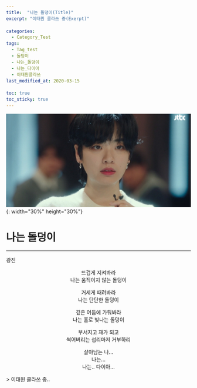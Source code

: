```yaml
---
title:  "나는 돌덩이(Title)"
excerpt: "이태원 클라쓰 중(Exerpt)"

categories:
  - Category_Test
tags:
  - Tag_test
  - 돌덩이
  - 나는_돌덩이
  - 나는_다이아
  - 이태원클라쓰
last_modified_at: 2020-03-15

toc: true
toc_sticky: true
---
```

![광진](/assets/images/stone.png){: width="30%" height="30%"}


# 나는 돌덩이
---
<right>광진</right>

<center>
뜨겁게 지켜봐라<br>
나는 움직이지 않는 돌덩이

거세게 때려봐라<br>
나는 단단한 돌덩이

깊은 어둠에 가둬봐라<br>
나는 홀로 빛나는 돌덩이

부서지고 재가 되고<br>
썩어버리는 섭리마저 거부하리

살아남는 나...<br>
나는...<br>
나는.. 다이아...
</center>

<right>
> 이태원 클라쓰 중..
</right>
